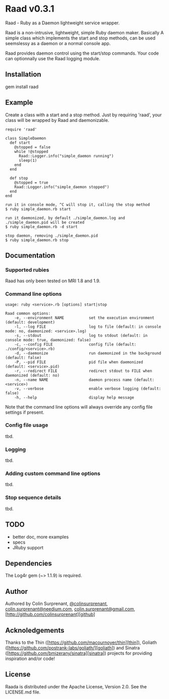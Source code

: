 # Raad v0.3.1

Raad - Ruby as a Daemon lightweight service wrapper.

Raad is a non-intrusive, lightweight, simple Ruby daemon maker. Basically A simple class which implements
the start and stop methods, can be used seemslessy as a daemon or a normal console app.

Raad provides daemon control using the start/stop commands. Your code can optionnally use the Raad
logging module. 

## Installation
gem install raad

## Example
Create a class with a start and a stop method. Just by requiring 'raad', your class will be 
wrapped by Raad and daemonizable.

    require 'raad'

    class SimpleDaemon
      def start
        @stopped = false
        while !@stopped
          Raad::Logger.info("simple_daemon running")
          sleep(1)
        end
      end

      def stop
        @stopped = true
        Raad::Logger.info("simple_daemon stopped")
      end
    end

    run it in console mode, ^C will stop it, calling the stop method
    $ ruby simple_daemon.rb start

    run it daemonized, by default ./simple_daemon.log and ./simple_daemon.pid will be created
    $ ruby simple_daemon.rb -d start

    stop daemon, removing ./simple_daemon.pid
    $ ruby simple_daemon.rb stop 

## Documentation

### Supported rubies
Raad has only been tested on MRI 1.8 and 1.9. 

### Command line options
    usage: ruby <service>.rb [options] start|stop

    Raad common options:
        -e, --environment NAME           set the execution environment (default: development)
        -l, --log FILE                   log to file (default: in console mode: no, daemonized: <service>.log)
        -s, --stdout                     log to stdout (default: in console mode: true, daemonized: false)
        -c, --config FILE                config file (default: ./config/<service>.rb)
        -d, --daemonize                  run daemonized in the background (default: false)
        -P, --pid FILE                   pid file when daemonized (default: <service>.pid)
        -r, --redirect FILE              redirect stdout to FILE when daemonized (default: no)
        -n, --name NAME                  daemon process name (default: <service>)
        -v, --verbose                    enable verbose logging (default: false)
        -h, --help                       display help message

Note that the command line options will always override any config file settings if present.
### Config file usage
tbd.

### Logging
tbd.

### Adding custom command line options
tbd.

### Stop sequence details
tbd.

## TODO
- better doc, more examples
- specs
- JRuby support

## Dependencies
The Log4r gem (~> 1.1.9) is required.

## Author
Authored by Colin Surprenant, [@colinsurprenant][twitter], [colin.surprenant@needium.com][needium], [colin.surprenant@gmail.com][gmail], [http://github.com/colinsurprenant][github]

## Acknoledgements
Thanks to the Thin ([https://github.com/macournoyer/thin][thin]), Goliath ([https://github.com/postrank-labs/goliath/][goliath]) 
and Sinatra ([https://github.com/bmizerany/sinatra][sinatra]) projects for providing inspiration and/or code!

## License
Raada is distributed under the Apache License, Version 2.0. See the LICENSE.md file.

[needium]: colin.surprenant@needium.com
[gmail]: colin.surprenant@gmail.com
[twitter]: http://twitter.com/colinsurprenant
[github]: http://github.com/colinsurprenant
[thin]: https://github.com/macournoyer/thin
[goliath]: https://github.com/postrank-labs/goliath/
[sinatra]: https://github.com/bmizerany/sinatra
